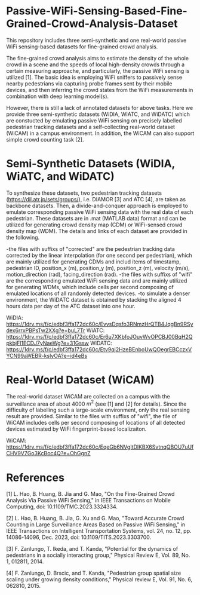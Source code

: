 # Passive-WiFi-Sensing-Based-Fine-Grained-Crowd-Analysis-Dataset
This repository includes three semi-synthetic and one real-world passive WiFi sensing-based datasets for fine-grained crowd analysis. 

The fine-grained crowd analysis aims to estimate the density of the whole crowd in a scene and the speeds of local high-density crowds through a certain measuring approache, and particularly, the passive WiFi sensing is utilized [1]. The basic idea is employing  WiFi sniffers to passively sense nearby pedestrians via capturing probe frames sent by their mobile devices, and then inferring the crowd states from the WiFi measurements in combination with deep learning model(s).

However, there is still a lack of annotated datasets for above tasks. Here we provide three semi-synthetic datasets (WiDIA, WiATC, and WiDATC) which are constucted by emulating passive WiFi sensing on precisely labelled pedestrian tracking datasets and a self-collecting real-world dataset (WiCAM) in a campus environment. In addition, the WiCAM can also support simple crowd counting task [2].

# Semi-Synthetic Datasets (WiDIA, WiATC, and WiDATC)
To synthesize these datasets, two pedestrian tracking datasets (https://dil.atr.jp/sets/groups/), i.e. DIAMOR [3] and ATC [4], are taken as backbone datasets. Then, a divide-and-conquer approach is employed to emulate corresponding passive WiFi sensing data with the real data of each pedestrian. These datasets are in .mat (MATLAB data) format and can be utilized for generating crowd density map (CDM) or WiFi-sensed crowd density map (WDM). The details and links of each dataset are provided in the following.

-the files with suffixs of "corrected" are the pedestrian tracking data corrected by the linear interpolation (for one second per pedestrian), which are mainly utilized for generating CDMs and includ items of timestamp, pedestrian ID, position_x (m), position_y (m), position_z (m), velocity (m/s), motion_direction (rad), facing_direction (rad).
-the files with suffixs of "wifi" are the corresponding emulated WiFi sensing data and are mainly utilized for generating WDMs, which include cells per second composing of emulated locations of all randomly detected devices.
-to simulate a denser environment, the WiDATC dataset is obtained by stacking the aligned 4 hours data per day of the ATC dataset into one hour.

WiDIA: https://1drv.ms/f/c/edbf3ffa172dc60c/EvvsDqsfo3RNmzHrQTB4JqgBn9RSydex6rrxPBPsTw2XXg?e=buL7Tr
WiATC: https://1drv.ms/f/c/edbf3ffa172dc60c/Er6u7XKbfoJOuvWvOPCBJ00BqH2QpkbjFl1ECDJ7yNaeWg?e=31Gssw
WiDATC: https://1drv.ms/f/c/edbf3ffa172dc60c/Etv9qj2HzeBEnboUwQOegrEBCczxVYCN99aWEBR-kslyOA?e=id4eBs

# Real-World Dataset (WiCAM)
The real-world dataset WiCAM are collected on a campus with the surveillance area of about 4000 $m^2$ (see [1] and [2] for details). Since the difficulty of labelling such a large-scale environment, only the real sensing result are provided. Similar to the files with suffixs of "wifi", the file of WiCAM includes cells per second composing of locations of all detected devices estimated by WiFi fingerprint-based localizaiton.

WiCAM: https://1drv.ms/f/c/edbf3ffa172dc60c/EqeGb6NVgItDlKBX6SvtnqQBOU7uUfCHV9V7Go3KcBoc4Q?e=OhGgnZ

# References
[1] L. Hao, B. Huang, B. Jia and G. Mao, "On the Fine-Grained Crowd Analysis Via Passive WiFi Sensing," in IEEE Transactions on Mobile Computing, doi: 10.1109/TMC.2023.3324334.

[2] L. Hao, B. Huang, B. Jia, G. Xu and G. Mao, "Toward Accurate Crowd Counting in Large Surveillance Areas Based on Passive WiFi Sensing," in IEEE Transactions on Intelligent Transportation Systems, vol. 24, no. 12, pp. 14086-14096, Dec. 2023, doi: 10.1109/TITS.2023.3303700.

[3] F. Zanlungo, T. Ikeda, and T. Kanda, "Potential for the dynamics of pedestrians in a socially interacting group," Physical Review E, Vol. 89, No. 1, 012811, 2014.

[4] F. Zanlungo, D. Brscic, and T. Kanda, "Pedestrian group spatial size scaling under growing density conditions," Physical review E, Vol. 91, No. 6, 062810, 2015.
